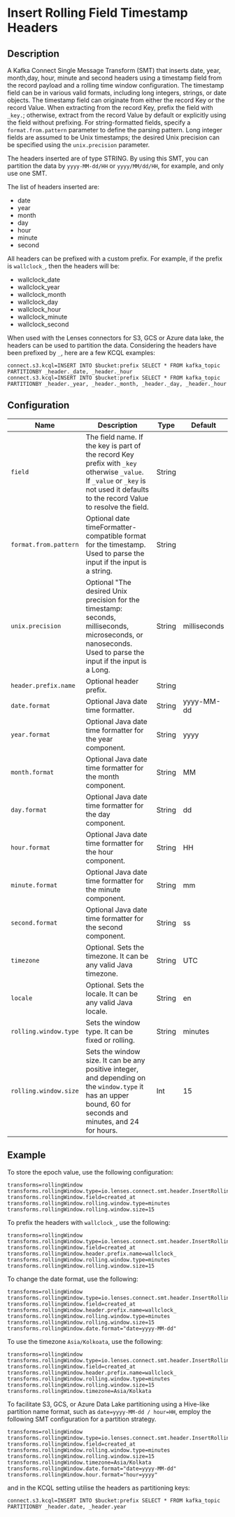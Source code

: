 # Insert Rolling Field Timestamp Headers

## Description

A Kafka Connect Single Message Transform (SMT) that inserts date, year, month,day, hour, minute and second headers using
a timestamp field from the record payload and a rolling time window configuration. The timestamp field can be in various
valid formats, including long integers, strings, or date objects. The timestamp field
can originate from either the record Key or the record Value. When extracting from the record Key, prefix the field
with `_key.`; otherwise, extract from the record Value by default or explicitly using the field without prefixing. For
string-formatted fields, specify a `format.from.pattern` parameter to define the parsing pattern. Long integer fields
are assumed to be Unix timestamps; the desired Unix precision can be specified using the `unix.precision` parameter.

The headers inserted are of type STRING. By using this SMT, you can partition the data by `yyyy-MM-dd/HH`
or `yyyy/MM/dd/HH`, for example, and only use one SMT.

The list of headers inserted are:

* date
* year
* month
* day
* hour
* minute
* second

All headers can be prefixed with a custom prefix. For example, if the prefix is `wallclock_`, then the headers will be:

* wallclock_date
* wallclock_year
* wallclock_month
* wallclock_day
* wallclock_hour
* wallclock_minute
* wallclock_second

When used with the Lenses connectors for S3, GCS or Azure data lake, the headers can be used to partition the data.
Considering the headers have been prefixed by `_`, here are a few KCQL examples:

```
connect.s3.kcql=INSERT INTO $bucket:prefix SELECT * FROM kafka_topic PARTITIONBY _header._date, _header._hour
connect.s3.kcql=INSERT INTO $bucket:prefix SELECT * FROM kafka_topic PARTITIONBY _header._year, _header._month, _header._day, _header._hour
```

## Configuration

| Name                  | Description                                                                                                                                                                         | Type   | Default      |
|-----------------------|-------------------------------------------------------------------------------------------------------------------------------------------------------------------------------------|--------|--------------|
| `field`               | The field name. If the key is part of the record Key prefix with `_key` otherwise `_value`. If `_value` or `_key` is not used it defaults to the record Value to resolve the field. | String |              |
| `format.from.pattern` | Optional date timeFormatter-compatible format for the timestamp. Used to parse the input if the input is a string.                                                                  | String |              |
| `unix.precision`      | Optional "The desired Unix precision for the timestamp: seconds, milliseconds, microseconds, or nanoseconds. Used to parse the input if the input is a Long.                        | String | milliseconds |
| `header.prefix.name`  | Optional header prefix.                                                                                                                                                             | String |              |
| `date.format`         | Optional Java date time formatter.                                                                                                                                                  | String | yyyy-MM-dd   |
| `year.format`         | Optional Java date time formatter for the year component.                                                                                                                           | String | yyyy         |
| `month.format`        | Optional Java date time formatter for the month component.                                                                                                                          | String | MM           |
| `day.format`          | Optional Java date time formatter for the day component.                                                                                                                            | String | dd           |
| `hour.format`         | Optional Java date time formatter for the hour component.                                                                                                                           | String | HH           |
| `minute.format`       | Optional Java date time formatter for the minute component.                                                                                                                         | String | mm           |
| `second.format`       | Optional Java date time formatter for the second component.                                                                                                                         | String | ss           |
| `timezone`            | Optional. Sets the timezone. It can be any valid Java timezone.                                                                                                                     | String | UTC          |
| `locale`              | Optional. Sets the locale. It can be any valid Java locale.                                                                                                                         | String | en           |
| `rolling.window.type` | Sets the window type. It can be fixed or rolling.                                                                                                                                   | String | minutes      |  
| `rolling.window.size` | Sets the window size. It can be any positive integer, and depending on the `window.type` it has an upper bound, 60 for seconds and minutes, and 24 for hours.                       | Int    | 15           | 

## Example

To store the epoch value, use the following configuration:

```properties
transforms=rollingWindow
transforms.rollingWindow.type=io.lenses.connect.smt.header.InsertRollingFieldTimestampHeaders
transforms.rollingWindow.field=created_at
transforms.rollingWindow.rolling.window.type=minutes
transforms.rollingWindow.rolling.window.size=15
```

To prefix the headers with `wallclock_`, use the following:

```properties
transforms=rollingWindow
transforms.rollingWindow.type=io.lenses.connect.smt.header.InsertRollingFieldTimestampHeaders
transforms.rollingWindow.field=created_at
transforms.rollingWindow.header.prefix.name=wallclock_
transforms.rollingWindow.rolling.window.type=minutes
transforms.rollingWindow.rolling.window.size=15
```

To change the date format, use the following:

```properties
transforms=rollingWindow
transforms.rollingWindow.type=io.lenses.connect.smt.header.InsertRollingFieldTimestampHeaders
transforms.rollingWindow.field=created_at
transforms.rollingWindow.header.prefix.name=wallclock_
transforms.rollingWindow.rolling.window.type=minutes
transforms.rollingWindow.rolling.window.size=15
transforms.rollingWindow.date.format="date=yyyy-MM-dd"
```

To use the timezone `Asia/Kolkoata`, use the following:

```properties
transforms=rollingWindow
transforms.rollingWindow.type=io.lenses.connect.smt.header.InsertRollingFieldTimestampHeaders
transforms.rollingWindow.field=created_at
transforms.rollingWindow.header.prefix.name=wallclock_
transforms.rollingWindow.rolling.window.type=minutes
transforms.rollingWindow.rolling.window.size=15
transforms.rollingWindow.timezone=Asia/Kolkata
```

To facilitate S3, GCS, or Azure Data Lake partitioning using a Hive-like partition name format, such
as `date=yyyy-MM-dd / hour=HH`, employ the following SMT configuration for a partition strategy.

```properties
transforms=rollingWindow
transforms.rollingWindow.type=io.lenses.connect.smt.header.InsertRollingFieldTimestampHeaders
transforms.rollingWindow.field=created_at
transforms.rollingWindow.rolling.window.type=minutes
transforms.rollingWindow.rolling.window.size=15
transforms.rollingWindow.timezone=Asia/Kolkata
transforms.rollingWindow.date.format="date=yyyy-MM-dd"
transforms.rollingWindow.hour.format="hour=yyyy"
```

and in the KCQL setting utilise the headers as partitioning keys:

```properties
connect.s3.kcql=INSERT INTO $bucket:prefix SELECT * FROM kafka_topic PARTITIONBY _header.date, _header.year
```